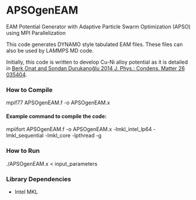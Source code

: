 # APSOgenEAM
EAM Potential Generator with Adaptive Particle Swarm Optimization (APSO) using MPI Parallelization

This code generates DYNAMO style tabulated EAM files. These files can also be used by LAMMPS MD code.

Initially, this code is written to develop Cu-Ni alloy potential as it is detailed in 
[Berk Onat and Sondan Durukanoğlu 2014 J. Phys.: Condens. Matter 26 035404](http://iopscience.iop.org/article/10.1088/0953-8984/26/3/035404).

### How to Compile
mpif77 APSOgenEAM.f -o APSOgenEAM.x

#### Example command to compile the code:
mpiifort APSOgenEAM.f -o APSOgenEAM.x -lmkl_intel_lp64 -lmkl_sequential -lmkl_core -lpthread -g

### How to Run
./APSOgenEAM.x < input_parameters

### Library Dependencies
- Intel MKL
